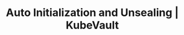 ---
title: Auto Initialization and Unsealing | KubeVault
id: auto-initialization-and-unsealing
type: "features"
layout: "features"
data: "data/products/kubevault/single-features-data/auto-initialization-and-unsealing.json"
url: "/features/auto-initialization-and-unsealing"
description: "Automatically initialize & unseal your Vault Servers with KubeVault. Use cloud providers like GCP, AWS, Azure or K8s secret to store & unseal keys & tokens."
---